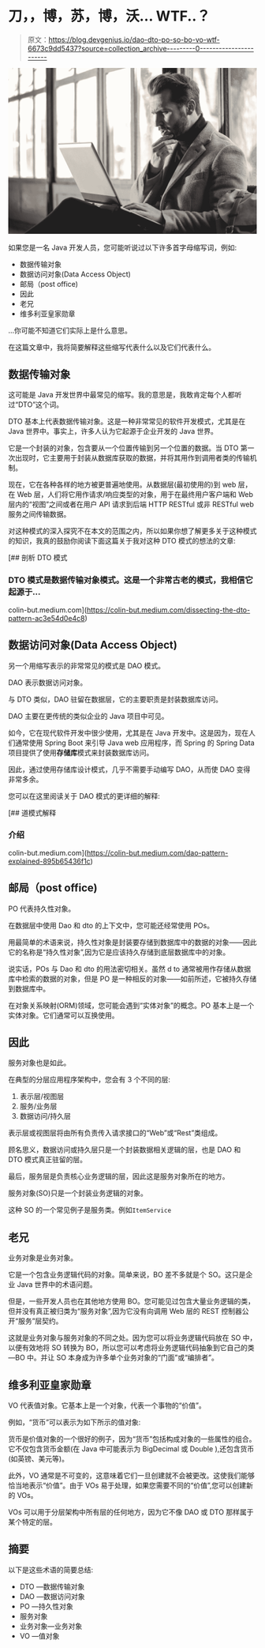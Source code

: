 # 刀，，博，苏，博，沃… WTF..？

> 原文：<https://blog.devgenius.io/dao-dto-po-so-bo-vo-wtf-6673c9dd5437?source=collection_archive---------0----------------------->

![](img/203ad1db155a880857e404a60598600c.png)

如果您是一名 Java 开发人员，您可能听说过以下许多首字母缩写词，例如:

*   数据传输对象
*   数据访问对象(Data Access Object)
*   邮局（post office)
*   因此
*   老兄
*   维多利亚皇家勋章

…你可能不知道它们实际上是什么意思。

在这篇文章中，我将简要解释这些缩写代表什么以及它们代表什么。

## 数据传输对象

这可能是 Java 开发世界中最常见的缩写。我的意思是，我敢肯定每个人都听过“DTO”这个词。

DTO 基本上代表数据传输对象。这是一种非常常见的软件开发模式，尤其是在 Java 世界中。事实上，许多人认为它起源于企业开发的 Java 世界。

它是一个封装的对象，包含要从一个位置传输到另一个位置的数据。当 DTO 第一次出现时，它主要用于封装从数据库获取的数据，并将其用作到调用者类的传输机制。

现在，它在各种各样的地方被更普遍地使用。从数据层(最初使用的)到 web 层，在 Web 层，人们将它用作请求/响应类型的对象，用于在最终用户客户端和 Web 层内的“视图”之间或者在用户 API 请求到后端 HTTP RESTful 或非 RESTful web 服务之间传输数据。

对这种模式的深入探究不在本文的范围之内，所以如果你想了解更多关于这种模式的知识，我真的鼓励你阅读下面这篇关于我对这种 DTO 模式的想法的文章:

[](https://colin-but.medium.com/dissecting-the-dto-pattern-ac3e54d0e4c8) [## 剖析 DTO 模式

### DTO 模式是数据传输对象模式。这是一个非常古老的模式，我相信它起源于…

colin-but.medium.com](https://colin-but.medium.com/dissecting-the-dto-pattern-ac3e54d0e4c8) 

## 数据访问对象(Data Access Object)

另一个用缩写表示的非常常见的模式是 DAO 模式。

DAO 表示数据访问对象。

与 DTO 类似，DAO 驻留在数据层，它的主要职责是封装数据库访问。

DAO 主要在更传统的类似企业的 Java 项目中可见。

如今，它在现代软件开发中很少使用，尤其是在 Java 开发中。这是因为，现在人们通常使用 Spring Boot 来引导 Java web 应用程序，而 Spring 的 Spring Data 项目提供了使用**存储库**模式来封装数据库访问。

因此，通过使用存储库设计模式，几乎不需要手动编写 DAO，从而使 DAO 变得非常多余。

您可以在这里阅读关于 DAO 模式的更详细的解释:

[](https://colin-but.medium.com/dao-pattern-explained-895b65436f1c) [## 道模式解释

### 介绍

colin-but.medium.com](https://colin-but.medium.com/dao-pattern-explained-895b65436f1c) 

## 邮局（post office)

PO 代表持久性对象。

在数据层中使用 Dao 和 dto 的上下文中，您可能还经常使用 POs。

用最简单的术语来说，持久性对象是封装要存储到数据库中的数据的对象——因此它的名称是“持久性对象”,因为它是应该持久存储到底层数据库中的对象。

说实话，POs 与 Dao 和 dto 的用法密切相关。虽然 d to 通常被用作存储从数据库中检索的数据的对象，但是 PO 是一种相反的对象——如前所述，它被持久存储到数据库中。

在对象关系映射(ORM)领域，您可能会遇到“实体对象”的概念。PO 基本上是一个实体对象。它们通常可以互换使用。

## 因此

服务对象也是如此。

在典型的分层应用程序架构中，您会有 3 个不同的层:

1.  表示层/视图层
2.  服务/业务层
3.  数据访问/持久层

表示层或视图层将由所有负责传入请求接口的“Web”或“Rest”类组成。

顾名思义，数据访问或持久层只是一个封装数据相关逻辑的层，也是 DAO 和 DTO 模式真正驻留的层。

最后，服务层是负责核心业务逻辑的层，因此这是服务对象所在的地方。

服务对象(SO)只是一个封装业务逻辑的对象。

这种 SO 的一个常见例子是服务类。例如`ItemService`

## 老兄

业务对象是业务对象。

它是一个包含业务逻辑代码的对象。简单来说，BO 差不多就是个 SO。这只是企业 Java 世界中的术语问题。

但是，一些开发人员也在其他地方使用 BO。您可能见过包含大量业务逻辑的类，但并没有真正被归类为“服务对象”,因为它没有向调用 Web 层的 REST 控制器公开“服务”层契约。

这就是业务对象与服务对象的不同之处。因为您可以将业务逻辑代码放在 SO 中，以便有效地将 SO 转换为 BO，所以您可以考虑将业务逻辑代码抽象到它自己的类—BO 中。并让 SO 本身成为许多单个业务对象的“门面”或“编排者”。

## 维多利亚皇家勋章

VO 代表值对象。它基本上是一个对象，代表一个事物的“价值”。

例如，“货币”可以表示为如下所示的值对象:

货币是价值对象的一个很好的例子，因为“货币”包括构成对象的一些属性的组合。它不仅包含货币金额(在 Java 中可能表示为 BigDecimal 或 Double ),还包含货币(如英镑、美元等)。

此外，VO 通常是不可变的，这意味着它们一旦创建就不会被更改。这使我们能够恰当地表示“价值”。由于 VOs 易于处理，如果您需要不同的“价值”,您可以创建新的 VOs。

VOs 可以用于分层架构中所有层的任何地方，因为它不像 DAO 或 DTO 那样属于某个特定的层。

## 摘要

以下是这些术语的简要总结:

*   DTO —数据传输对象
*   DAO —数据访问对象
*   PO —持久性对象
*   服务对象
*   业务对象—业务对象
*   VO —值对象